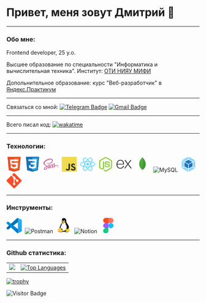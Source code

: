 # Привет, меня зовут Дмитрий 👋

---

### Обо мне:
Frontend developer, 25 y.o.

Высшее образование по специальности "Информатика и вычислительная техника". Институт: [ОТИ НИЯУ МИФИ](https://oti.mephi.ru/)

Допольнительное образование: курс "Веб-разработчик" в [Яндекс.Практикум](https://practicum.yandex.ru/profile/web/)

---

Связаться со мной:
[![Telegram Badge](https://img.shields.io/badge/-telegram-blue?style=flat&logo=Telegram&logoColor=white)](https://t.me/rdevil23) 
[![Gmail Badge](https://img.shields.io/badge/-Gmail-red?style=flat&logo=Gmail&logoColor=white)](mailto:dmitrypodolyam23@gmail.com)

---

Всего писал код:
[![wakatime](https://wakatime.com/badge/user/eec29832-12df-4c1f-b14d-f9c424fb2923.svg)](https://wakatime.com/@eec29832-12df-4c1f-b14d-f9c424fb2923)

---

### Технологии:
<div>
  <img src="https://github.com/devicons/devicon/blob/master/icons/html5/html5-original.svg" title="html5" alt="html5" width="40" height="40"/>&nbsp;
  <img src="https://github.com/devicons/devicon/blob/master/icons/css3/css3-original.svg" title="css" alt="css" width="40" height="40"/>&nbsp;
  <img src="https://github.com/devicons/devicon/blob/master/icons/sass/sass-original.svg" title="sass/scss" alt="sass/scss" width="40" height="40"/>&nbsp;
  <img src="https://github.com/devicons/devicon/blob/master/icons/javascript/javascript-original.svg" title="javascript" alt="javascript" width="40" height="40"/>&nbsp;
  <img src="https://github.com/devicons/devicon/blob/master/icons/react/react-original.svg" title="reactjs" alt="reactjs" width="40" height="40"/>&nbsp;
  <img src="https://github.com/devicons/devicon/blob/master/icons/nodejs/nodejs-original.svg" title="nodejs" alt="nodejs" width="40" height="40"/>&nbsp;
  <img src="https://github.com/devicons/devicon/blob/master/icons/express/express-original.svg" title="express" alt="express" width="40" height="40"/>&nbsp;
  <img src="https://github.com/devicons/devicon/blob/master/icons/mongodb/mongodb-original.svg" title="mongodb" alt="mongodb" width="40" height="40"/>&nbsp;
  <img src="https://raw.githubusercontent.com/danielcranney/readme-generator/main/public/icons/skills/mysql-colored.svg" title="MySQL" alt="MySQL" width="40" height="40"/>&nbsp;
  <img src="https://github.com/devicons/devicon/blob/master/icons/webpack/webpack-original.svg" title="webpack" alt="webpack" width="40" height="40"/>&nbsp;
  <img src="https://github.com/devicons/devicon/blob/master/icons/git/git-original.svg" title="git" alt="git" width="40" height="40"/>&nbsp;
</div>

---

### Инструменты:

<div>
  <img src="https://github.com/devicons/devicon/blob/master/icons/vscode/vscode-original.svg" title="VSCode" alt="VSCode" width="40" height="40"/>&nbsp;
  <img src="https://www.vectorlogo.zone/logos/getpostman/getpostman-icon.svg" title="Postman" alt="Postman" width="40" height="40"/>&nbsp;
  <img src="https://github.com/devicons/devicon/blob/master/icons/linux/linux-original.svg" title="Linux" alt="Linux" width="40" height="40"/>&nbsp;
  <img src="https://upload.wikimedia.org/wikipedia/commons/e/e9/Notion-logo.svg" title="Notion" alt="Notion" width="40" height="40"/>&nbsp;
  <img src="https://github.com/devicons/devicon/blob/master/icons/figma/figma-original.svg" title="Figma" alt="Figma" width="40" height="40"/>&nbsp;
</div>

---

### Github статистика:
<table>
  <tr>
    <td>
<a href="http://www.github.com/rdevil23"><img src="https://github-readme-streak-stats.herokuapp.com/?user=rdevil23&stroke=ffffff&background=1c1917&ring=0891b2&fire=0891b2&currStreakNum=ffffff&currStreakLabel=0891b2&sideNums=ffffff&sideLabels=ffffff&dates=ffffff&hide_border=true" /></a>
    </td>
    <td>
<a href="https://github.com/rdevil23" align="left"><img src="https://github-readme-stats.vercel.app/api/top-langs/?username=rdevil23&langs_count=10&title_color=0891b2&text_color=ffffff&icon_color=0891b2&bg_color=1c1917&hide_border=true&locale=en&custom_title=Top%20%Languages" alt="Top Languages" /></a>
    </td>
  </tr>
</table>

[![trophy](https://github-profile-trophy.vercel.app/?username=rdevil23&theme=onedark)](https://github.com/ryo-ma/github-profile-trophy)

![Visitor Badge](https://visitor-badge.laobi.icu/badge?page_id=rdevil23)

<!--
**rdevil23/rdevil23** is a ✨ _special_ ✨ repository because its `README.md` (this file) appears on your GitHub profile.

Here are some ideas to get you started:

- 🔭 I’m currently working on ...
- 🌱 I’m currently learning ...
- 👯 I’m looking to collaborate on ...
- 🤔 I’m looking for help with ...
- 💬 Ask me about ...
- 📫 How to reach me: ...
- 😄 Pronouns: ...
- ⚡ Fun fact: ...
-->
